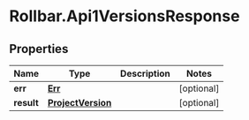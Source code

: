 # Rollbar.Api1VersionsResponse

## Properties

Name | Type | Description | Notes
------------ | ------------- | ------------- | -------------
**err** | [**Err**](Err.md) |  | [optional] 
**result** | [**ProjectVersion**](ProjectVersion.md) |  | [optional] 


